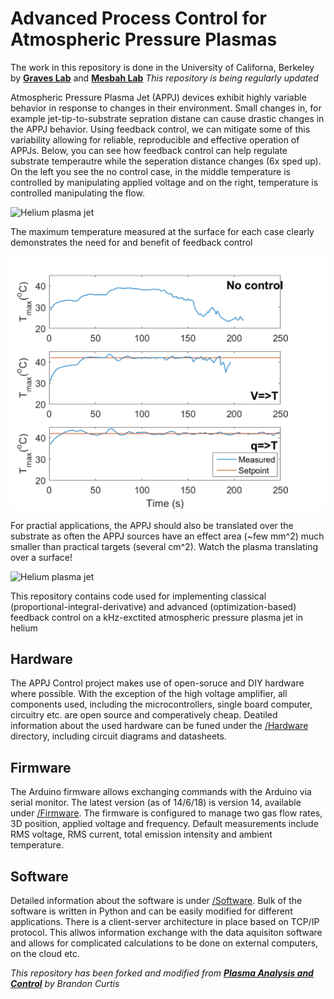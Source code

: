 # Advanced Process Control for Atmospheric Pressure Plasmas

The work in this repository is done in the University of Californa, Berkeley by [**Graves Lab**](http://www.graveslab.org) and [**Mesbah Lab**](http://www.mesbahlab.com/)
*This repository is being regularly updated*

Atmospheric Pressure Plasma Jet (APPJ) devices exhibit highly variable behavior in response to changes in their environment. Small changes in, for example jet-tip-to-substrate sepration distane can cause drastic changes in the APPJ behavior. Using feedback control, we can mitigate some of this variability allowing for reliable, reproducible and effective operation of APPJs. Below, you can see how feedback control can help regulate substrate temperautre while the seperation distance changes (6x sped up). On the left you see the no control case, in the middle temperature is controlled by manipulating applied voltage and on the right, temperature is controlled manipulating the flow.

![Helium plasma jet](/Results/compare_pi.gif)

The maximum temperature measured at the surface for each case clearly demonstrates the need for and benefit of feedback control

![Helium plasma jet](/Results/Temp_prof.png)

For practial applications, the APPJ should also be translated over the substrate as often the APPJ sources have an effect area (~few mm^2) much smaller than practical targets (several cm^2).  Watch the plasma translating over a surface!

![Helium plasma jet](/Img/moving_jet.gif)

This repository contains code used for implementing classical (proportional-integral-derivative) and advanced (optimization-based) feedback control on a kHz-exctited atmospheric pressure plasma jet in helium 

## Hardware
The APPJ Control project makes use of open-soruce and DIY hardware where possible. With the exception of the high voltage amplifier, all components used, including the microcontrollers, single board computer, circuitry etc. are open source and comperatively cheap. Deatiled information about the used hardware can be funed under the [/Hardware](https://github.com/dgngdn/APPJ_Control/tree/master/Hardware) directory, including circuit diagrams and datasheets.

## Firmware
The Arduino firmware allows exchanging commands with the Arduino via serial monitor. The latest version (as of 14/6/18) is version 14, available under [/Firmware](https://github.com/dgngdn/APPJ_Control/tree/master/Firmware). The firmware is configured to manage two gas flow rates, 3D position, applied voltage and frequency. Default measurements include RMS voltage, RMS current, total emission intensity and ambient temperature.

## Software 
Detailed information about the software is under [/Software](https://github.com/dgngdn/APPJ_Control/tree/master/Firmware). Bulk of the software is written in Python and can be easily modified for different applications. There is a client-server architecture in place based on TCP/IP protocol. This allwos information exchange with the data aquisiton software and allows for complicated calculations to be done on external computers, on the cloud etc.


*This repository has been forked and modified from [**Plasma Analysis and Control**](https://github.com/brandoncurtis/plasma-control) by Brandon Curtis*
